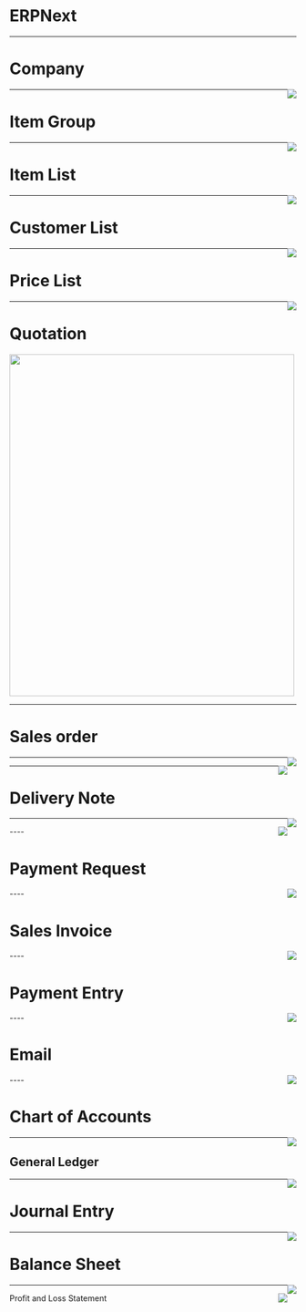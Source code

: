 # ERPNext

---

# Company
<!-- .slide: style="text-align: left;"> -->
<img src="images/Company.png" style="float: right"/>


---

# Item Group
<!-- .slide: style="text-align: left;"> -->
<img src="images/ItemGroup.pngg" style="float: right"/>


---

# Item List

<img src="images/ItemList.png" style="float: right"/>

---

# Customer List

<img src="images/CustomerList.png" style="float: right"/>

----

# Price List

<img src="images/PriceList.png" style="float: right"/>

----

# Quotation

<img src="images/Quotation.jpg" style="width:500px;height:600px;"/>

---- 

# Sales order
<img src="images/sales order-pg-01.jpg" style="float: right"/>



---

<img src="images/sales order pg-02.jpg" style="float: right"/>



---

# Delivery Note

<img src="images/delivery note pg-01.jpg" style="float: right"/>

----


<img src="images/delivery note pg-02.jpg" style="float: right"/>
----

# Payment Request

<img src="images/Payment_Request.jpg" style="float: right"/>
----

# Sales Invoice

<img src="images/Sales_Invoice.jpg" style="float: right"/>
----

# Payment Entry

<img src="images/Payment_Entry.jpg" style="float: right"/>
----

# Email

<img src="images/Email.png" style="float: right"/>
----

# Chart of Accounts

<img src="images/ChartOfAccounts.png" style="float: right"/>

----

## General Ledger
<img src="images/GeneralLedger.png" style="float: right"/>


---

# Journal Entry
<img src="images/JournalEntry.png" style="float: right"/>


---

# Balance Sheet

<img src="images/BalanceSheet.png" style="float: right"/>

------

 Profit and Loss Statement
<img src="images/ProfitAndLoss.png" style="float: right"/>



